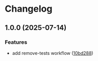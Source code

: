 # Changelog

## 1.0.0 (2025-07-14)


### Features

* add remove-tests workflow ([10bd288](https://github.com/ktung/trisotech-workflows/commit/10bd28872dc3f90a4f816c9d33126d89337e43c8))
